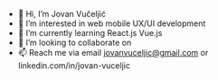 - 👋 Hi, I’m Jovan Vučeljić
- 👀 I’m interested in web mobile UX/UI development 
- 🌱 I’m currently learning React.js Vue.js
- 💞️ I’m looking to collaborate on 
- 📫 Reach me via email jovanvuceljic@gmail.com or linkedin.com/in/jovan-vuceljic 

